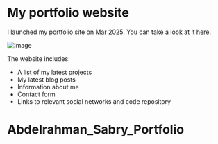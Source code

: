 # My portfolio website

I launched my portfolio site on Mar 2025. You can take a look at it [here](https://www.damiandemasi.com/).

![image](https://user-images.githubusercontent.com/12278078/134096402-fb64c54f-6b04-4921-8968-580e841b06b7.png)

The website includes:
- A list of my latest projects
- My latest blog posts
- Information about me
- Contact form
- Links to relevant social networks and code repository
# Abdelrahman_Sabry_Portfolio
